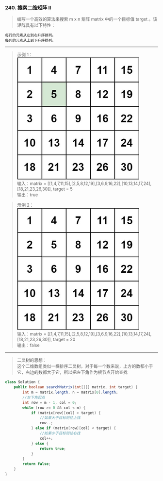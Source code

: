 ### 240. 搜索二维矩阵 II

>编写一个高效的算法来搜索 m x n 矩阵 matrix 中的一个目标值 target 。该矩阵具有以下特性：

    每行的元素从左到右升序排列。
    每列的元素从上到下升序排列。
***
>示例 1：  
>![示例1](searchgrid2.jpg)  
>输入：matrix = [[1,4,7,11,15],[2,5,8,12,19],[3,6,9,16,22],[10,13,14,17,24],[18,21,23,26,30]], target = 5  
>输出：true  

>示例 2：  
>![示例2](searchgrid.jpg)  
>输入：matrix = [[1,4,7,11,15],[2,5,8,12,19],[3,6,9,16,22],[10,13,14,17,24],[18,21,23,26,30]], target = 20  
>输出：false  
***
>二叉树的思想：  
>这个二维数组类似一棵排序二叉树，对于每一个数来说，上方的数都小于它，右边的数都大于它，所以把左下角作为根节点开始查找
```java
class Solution {
    public boolean searchMatrix(int[][] matrix, int target) {
        int m = matrix.length, n = matrix[0].length;
        //左下角起点
        int row = m - 1, col = 0;
        while (row >= 0 && col < n) {
            if (matrix[row][col] > target) {
                //如果大于目标则往上找
                row--;
            } else if (matrix[row][col] < target) {
                //如果小于目标则往右找
                col++;
            } else {
                return true;
            }
        }
        return false;
    }
}
```
